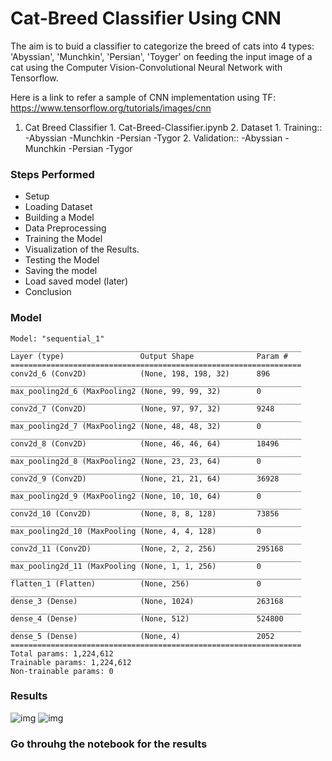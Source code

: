 
# Cat-Breed Classifier Using CNN

 The aim is to buid a classifier to categorize the breed of cats into 4 types:   'Abyssian',   'Munchkin',    'Persian',   'Toyger' on feeding the input image of a cat using the Computer Vision-Convolutional Neural Network with Tensorflow.

Here is a link to refer a sample of CNN implementation using TF: https://www.tensorflow.org/tutorials/images/cnn


1.   Cat Breed Classifier
    1. Cat-Breed-Classifier.ipynb
    2. Dataset
          1. Training:: 
              -Abyssian -Munchkin -Persian -Tygor
          2. Validation::
              -Abyssian -Munchkin -Persian -Tygor
### Steps Performed

- Setup
- Loading Dataset      
- Building a Model
- Data Preprocessing
- Training the Model
- Visualization of the Results.
- Testing the Model
- Saving the model
- Load saved model (later) 
- Conclusion 


### Model
    
    Model: "sequential_1"
    _________________________________________________________________
    Layer (type)                 Output Shape              Param #   
    =================================================================
    conv2d_6 (Conv2D)            (None, 198, 198, 32)      896       
    _________________________________________________________________
    max_pooling2d_6 (MaxPooling2 (None, 99, 99, 32)        0         
    _________________________________________________________________
    conv2d_7 (Conv2D)            (None, 97, 97, 32)        9248      
    _________________________________________________________________
    max_pooling2d_7 (MaxPooling2 (None, 48, 48, 32)        0         
    _________________________________________________________________
    conv2d_8 (Conv2D)            (None, 46, 46, 64)        18496     
    _________________________________________________________________
    max_pooling2d_8 (MaxPooling2 (None, 23, 23, 64)        0         
    _________________________________________________________________
    conv2d_9 (Conv2D)            (None, 21, 21, 64)        36928     
    _________________________________________________________________
    max_pooling2d_9 (MaxPooling2 (None, 10, 10, 64)        0         
    _________________________________________________________________
    conv2d_10 (Conv2D)           (None, 8, 8, 128)         73856     
    _________________________________________________________________
    max_pooling2d_10 (MaxPooling (None, 4, 4, 128)         0         
    _________________________________________________________________
    conv2d_11 (Conv2D)           (None, 2, 2, 256)         295168    
    _________________________________________________________________
    max_pooling2d_11 (MaxPooling (None, 1, 1, 256)         0         
    _________________________________________________________________
    flatten_1 (Flatten)          (None, 256)               0         
    _________________________________________________________________
    dense_3 (Dense)              (None, 1024)              263168    
    _________________________________________________________________
    dense_4 (Dense)              (None, 512)               524800    
    _________________________________________________________________
    dense_5 (Dense)              (None, 4)                 2052      
    =================================================================
    Total params: 1,224,612
    Trainable params: 1,224,612
    Non-trainable params: 0
    
### Results
![img]('res.png')
![img]('res2.png')
      
### Go throuhg the notebook for the results 


```
